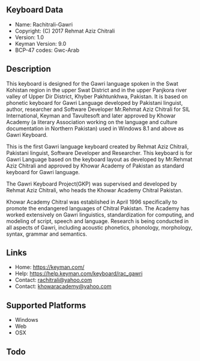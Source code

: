 Keyboard Data
-------------

* Name:           Rachitrali-Gawri
* Copyright:      (C) 2017 Rehmat Aziz Chitrali
* Version:        1.0
* Keyman Version: 9.0
* BCP-47 codes:   Gwc-Arab

Description
-----------

This keyboard is designed for the Gawri language spoken in the Swat Kohistan region in the upper Swat District and in the upper Panjkora river valley of Upper Dir District, Khyber Pakhtunkhwa, Pakistan. It is based on phonetic keyboard for Gawri Language 
developed by Pakistani linguist, author, researcher and Software Developer Mr.Rehmat Aziz Chitrali for 
SIL International, Keyman and Tavultesoft and later approved by Khowar Academy (a literary Association working on the 
language and culture documentation in Northern Pakistan) used in Windows 8.1 and above as Gawri Keyboard.

This is the first Gawri language keyboard created by Rehmat Aziz Chitrali, Pakistani linguist, 
Software Developer and Researcher. This keyboard is for Gawri Language based on the keyboard layout 
as developed by Mr.Rehmat Aziz Chitrali and approved by Khowar Academy of Pakistan as standard keyboard 
for Gawri language.

The Gawri Keyboard Project(GKP) was supervised and developed by Rehmat Aziz Chitrali, who heads the 
Khowar Academy Chitral Pakistan. 

Khowar Academy Chitral was established in April 1996 specifically to promote the endangered languages 
of Chitral Pakistan. The Academy has worked extensively on Gawri linguistics, standardization for 
computing, and modeling of script, speech and language. Research is being conducted in all aspects of 
Gawri, including acoustic phonetics, phonology, morphology, syntax, grammar and semantics.

Links
-----

 * Home:    https://keyman.com/
 * Help:    https://help.keyman.com/keyboard/rac_gawri
 * Contact: <rachitrali@yahoo.com>
 * Contact: <khowaracademy@yahoo.com>

Supported Platforms
-------------------
 * Windows
 * Web
 * OSX
 
Todo
----

